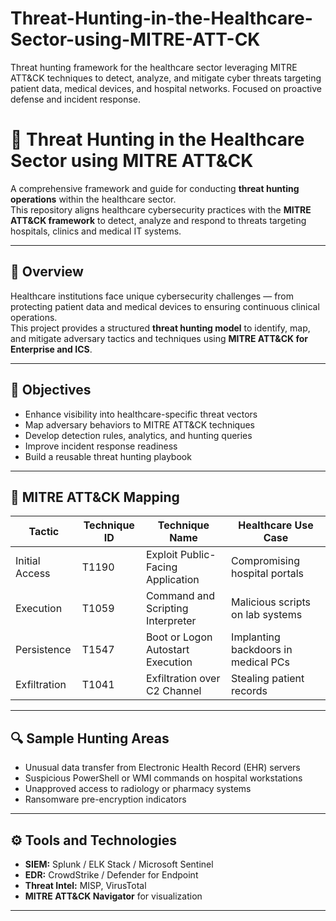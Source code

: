 # Threat-Hunting-in-the-Healthcare-Sector-using-MITRE-ATT-CK
Threat hunting framework for the healthcare sector leveraging MITRE ATT&amp;CK techniques to detect, analyze, and mitigate cyber threats targeting patient data, medical devices, and hospital networks. Focused on proactive defense and incident response.
# 🏥 Threat Hunting in the Healthcare Sector using MITRE ATT&CK

A comprehensive framework and guide for conducting **threat hunting operations** within the healthcare sector.  
This repository aligns healthcare cybersecurity practices with the **MITRE ATT&CK framework** to detect, analyze and respond to threats targeting hospitals, clinics and medical IT systems.

---

## 📘 Overview
Healthcare institutions face unique cybersecurity challenges — from protecting patient data and medical devices to ensuring continuous clinical operations.  
This project provides a structured **threat hunting model** to identify, map, and mitigate adversary tactics and techniques using **MITRE ATT&CK for Enterprise and ICS**.

---

## 🎯 Objectives
- Enhance visibility into healthcare-specific threat vectors  
- Map adversary behaviors to MITRE ATT&CK techniques  
- Develop detection rules, analytics, and hunting queries  
- Improve incident response readiness  
- Build a reusable threat hunting playbook  

---

## 🧩 MITRE ATT&CK Mapping
| Tactic | Technique ID | Technique Name | Healthcare Use Case |
|--------|---------------|----------------|----------------------|
| Initial Access | T1190 | Exploit Public-Facing Application | Compromising hospital portals |
| Execution | T1059 | Command and Scripting Interpreter | Malicious scripts on lab systems |
| Persistence | T1547 | Boot or Logon Autostart Execution | Implanting backdoors in medical PCs |
| Exfiltration | T1041 | Exfiltration over C2 Channel | Stealing patient records |


---

## 🔍 Sample Hunting Areas
- Unusual data transfer from Electronic Health Record (EHR) servers  
- Suspicious PowerShell or WMI commands on hospital workstations  
- Unapproved access to radiology or pharmacy systems  
- Ransomware pre-encryption indicators  

---

## ⚙️ Tools and Technologies
- **SIEM:** Splunk / ELK Stack / Microsoft Sentinel  
- **EDR:** CrowdStrike / Defender for Endpoint  
- **Threat Intel:** MISP, VirusTotal  
- **MITRE ATT&CK Navigator** for visualization  

---


